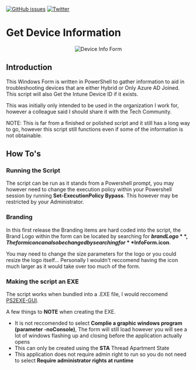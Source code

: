 <a href="https://github.com/brookd2404/DeviceInformation/issues"><img alt="GitHub issues" src="https://img.shields.io/github/issues/brookd2404/DeviceInformation?style=for-the-badge"></a>
<a href="https://twitter.com/intent/tweet?text=Look%20at%20This:&url=https%3A%2F%2Fgithub.com%2Fbrookd2404%2FDeviceInformation"><img alt="Twitter" src="https://img.shields.io/twitter/url?label=TWEET%20US&style=social&url=https%3A%2F%2Fgithub.com%2Fbrookd2404%2FDeviceInformation"></a>
# Get Device Information
<div style="text-align:center"><img src="https://i.imgur.com/DHffDxv.png?1" title="Device Info Form"/></div>

## Introduction
This Windows Form is written in PowerShell to gather information to aid in troubleshooting devices that are either Hybrid or Only Azure AD Joined. This script will also Get the Intune Device ID if it exists. 

This was initially only intended to be used in the organization I work for, however a colleague said I should share it with the Tech Community.  

NOTE: This is far from a finished or polished script and it still has a long way to go, however this script still functions even if some of the information is not obtainable. 

## How To's
### Running the Script
The script can be run as it stands from a Powershell prompt, you may however need to change the execution policy within your Powershell session by running **Set-ExecutionPolicy Bypass**. This however may be restricted by your Administrator. 

### Branding
In this first release the Branding items are hard coded into the script, the Brand Logo within the form can be located by searching for **$brandLogo**, The form icon can also be changed by searching for **$InfoForm.icon**. 

You may need to change the size parameters for the logo or you could resize the logo itself... Personally I wouldn't reccomend having the icon much larger as it would take over too much of the form. 

### Making the script an EXE
The script works when bundled into a .EXE file, I would reccomend [PS2EXE-GUI](https://gallery.technet.microsoft.com/scriptcenter/PS2EXE-GUI-Convert-e7cb69d5). 

A few things to **NOTE** when creating the EXE. 
- It is not reccomended to select **Complie a graphic windows program (parameter -noConsole)**, The form will still load however you will see a lot of windows flashing up and closing before the application actually opens
- This can only be created using the **STA** Thread Apartment State 
- This application does not require admin right to run so you do not need to select **Require administrator rights at runtime**


